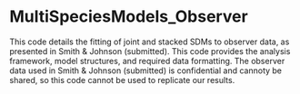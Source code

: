 # MultiSpeciesModels_Observer
This code details the fitting of joint and stacked SDMs to observer data, as presented in Smith & Johnson (submitted). 
This code provides the analysis framework, model structures, and required data formatting. The observer data used in Smith & Johnson (submitted) is confidential and cannoty be shared, so this code cannot be used to replicate our results.
